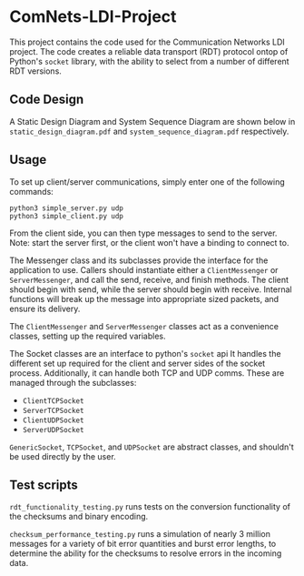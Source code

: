 # ComNets-LDI-Project

This project contains the code used for the Communication Networks LDI project. The code creates a reliable data transport (RDT) protocol ontop of Python's `socket` library, with the ability to select from a number of different RDT versions.


## Code Design

A Static Design Diagram and System Sequence Diagram are shown below in `static_design_diagram.pdf` and `system_sequence_diagram.pdf` respectively.

## Usage
To set up client/server communications, simply enter one of the following commands:
```
python3 simple_server.py udp
python3 simple_client.py udp
```
From the client side, you can then type messages to send to the server. Note: start the server first, or the client won't have a binding to connect to.


The Messenger class and its subclasses provide the interface for the
application to use. Callers should instantiate either a `ClientMessenger` or `ServerMessenger`, and call the send, receive, and finish methods. The client should begin with send, while the server should begin with receive. Internal functions will break up the message into appropriate sized packets, and ensure its delivery.

The `ClientMessenger` and `ServerMessenger` classes act as a convenience classes, setting up the required variables.

The Socket classes are an interface to python's `socket` api It handles the different set up required for the client and server sides of the socket process. Additionally, it can handle both TCP and UDP comms. These are managed through the subclasses:

- `ClientTCPSocket`
- `ServerTCPSocket`
- `ClientUDPSocket`
- `ServerUDPSocket`

`GenericSocket`, `TCPSocket`, and `UDPSocket` are abstract classes, and shouldn't be
used directly by the user.

## Test scripts

`rdt_functionality_testing.py` runs tests on the conversion functionality of the checksums and binary encoding.

`checksum_performance_testing.py` runs a simulation of nearly 3 million messages for a variety of bit error quantities and burst error lengths, to determine the ability for the checksums to resolve errors in the incoming data.
